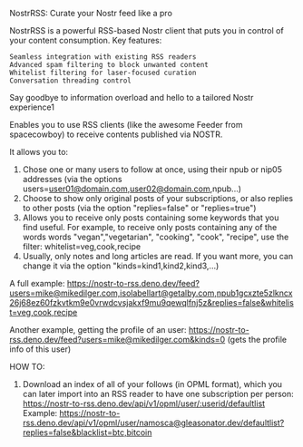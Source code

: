 NostrRSS: Curate your Nostr feed like a pro

NostrRSS is a powerful RSS-based Nostr client that puts you in control of your
content consumption. Key features:

    Seamless integration with existing RSS readers
    Advanced spam filtering to block unwanted content
    Whitelist filtering for laser-focused curation
    Conversation threading control

Say goodbye to information overload and hello to a tailored Nostr experience1

Enables you to use RSS clients (like the awesome Feeder from spacecowboy) to
receive contents published via NOSTR.

It allows you to:

1. Chose one or many users to follow at once, using their npub or nip05
   addresses (via the options users=user01@domain.com,user02@domain.com,npub...)
2. Choose to show only original posts of your subscriptions, or also replies to
   other posts (via the option "replies=false" or "replies=true")
3. Allows you to receive only posts containing some keywords that you find
   useful. For example, to receive only posts containing any of the words words
   "vegan","vegetarian", "cooking", "cook", "recipe", use the filter:
   whitelist=veg,cook,recipe
4. Usually, only notes and long articles are read. If you want more, you can
   change it via the option "kinds=kind1,kind2,kind3,...)
   


A full example:
https://nostr-to-rss.deno.dev/feed?users=mike@mikedilger.com,isolabellart@getalby.com,npub1gcxzte5zlkncx26j68ez60fzkvtkm9e0vrwdcvsjakxf9mu9qewqlfnj5z&replies=false&whitelist=veg,cook,recipe

Another example, getting the profile of an user:
https://nostr-to-rss.deno.dev/feed?users=mike@mikedilger.com&kinds=0 (gets the
profile info of this user)

HOW TO:

1. Download an index of all of your follows (in OPML format), which you can later import into an RSS reader to have one subscription per person:
https://nostr-to-rss.deno.dev/api/v1/opml/user/:userid/defaultlist
   Example:
   https://nostr-to-rss.deno.dev/api/v1/opml/user/namosca@gleasonator.dev/defaultlist?replies=false&blacklist=btc,bitcoin
